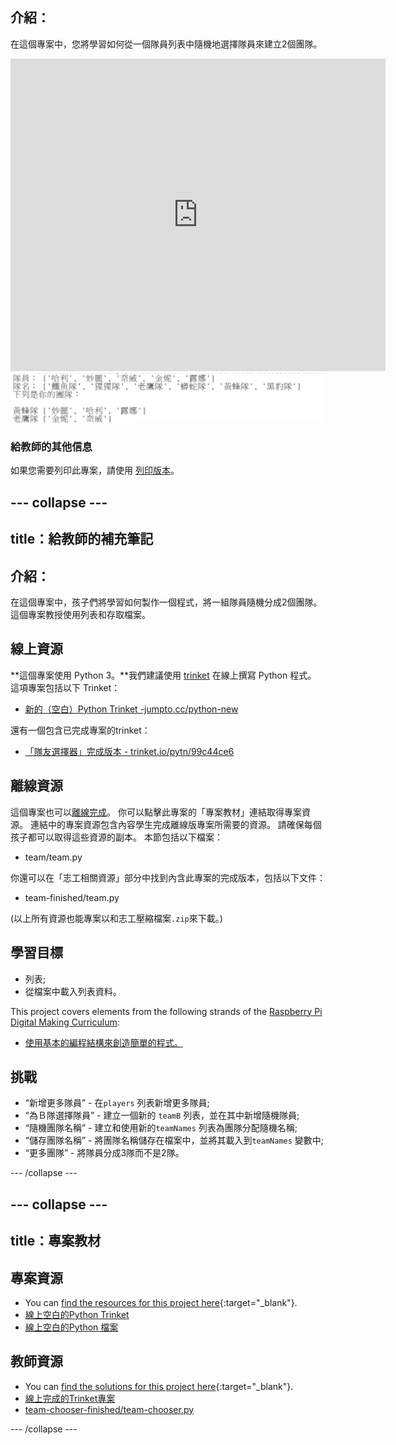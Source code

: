 ## 介紹：

在這個專案中，您將學習如何從一個隊員列表中隨機地選擇隊員來建立2個團隊。

<div class="trinket">
  <iframe src="https://trinket.io/embed/python/a699c44ce6?outputOnly=true&start=result" width="600" height="500" frameborder="0" marginwidth="0" marginheight="0" allowfullscreen>
  </iframe>
  <img src="images/team-finished.png">
</div>

### 給教師的其他信息

如果您需要列印此專案，請使用 [列印版本](https://projects.raspberrypi.org/en/projects/team-chooser/print)。

## \--- collapse \---

## title：給教師的補充筆記

## 介紹：

在這個專案中，孩子們將學習如何製作一個程式，將一組隊員隨機分成2個團隊。 這個專案教授使用列表和存取檔案。

## 線上資源

**這個專案使用 Python 3。**我們建議使用 [trinket](https://trinket.io/) 在線上撰寫 Python 程式。 這項專案包括以下 Trinket：

* [新的（空白）Python Trinket -jumpto.cc/python-new](http://jumpto.cc/python-new)

還有一個包含已完成專案的trinket：

* [「隊友選擇器」完成版本 - trinket.io/pytn/99c44ce6](https://trinket.io/python/a699c44ce6)

## 離線資源

這個專案也可以[離線完成](https://www.codeclubprojects.org/en-GB/resources/python-working-offline/)。 你可以點擊此專案的「專案教材」連結取得專案資源。 連結中的專案資源包含內容學生完成離線版專案所需要的資源。 請確保每個孩子都可以取得這些資源的副本。 本節包括以下檔案：

* team/team.py

你還可以在「志工相關資源」部分中找到內含此專案的完成版本，包括以下文件：

* team-finished/team.py

(以上所有資源也能專案以和志工壓縮檔案`.zip`來下載。)

## 學習目標

* 列表;
* 從檔案中載入列表資料。

This project covers elements from the following strands of the [Raspberry Pi Digital Making Curriculum](https://rpf.io/curriculum):

* [使用基本的編程結構來創造簡單的程式。](https://www.raspberrypi.org/curriculum/programming/creator)

## 挑戰

* “新增更多隊員” - 在`players` 列表新增更多隊員;
* “為Ｂ隊選擇隊員” - 建立一個新的 `teamB` 列表，並在其中新增隨機隊員;
* “隨機團隊名稱” - 建立和使用新的`teamNames` 列表為團隊分配隨機名稱;
* “儲存團隊名稱” - 將團隊名稱儲存在檔案中，並將其載入到`teamNames` 變數中;
* “更多團隊” - 將隊員分成3隊而不是2隊。

\--- /collapse \---

## \--- collapse \---

## title：專案教材

## 專案資源

* You can [find the resources for this project here](https://rpf.io/p/en/team-chooser-go){:target="_blank"}.
* [線上空白的Python Trinket](http://jumpto.cc/python-new)
* [線上空白的Python 檔案](resources/new-new.py)

## 教師資源

* You can [find the solutions for this project here](https://rpf.io/p/en/team-chooser-get){:target="_blank"}.
* [線上完成的Trinket專案](https://trinket.io/python/a699c44ce6)
* [team-chooser-finished/team-chooser.py](resources/team-chooser-finished-team-chooser.py)

\--- /collapse \---
